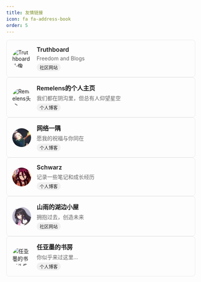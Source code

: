 ```yaml
---
title: 友情链接
icon: fa fa-address-book
order: 5
---
```

  <div class="link-card">
    <a href="https://truthboard.wikidot.com" target="_blank" rel="noopener noreferrer">
      <div class="card-content">
        <img src="https://truthboard.wdfiles.com/local--files/theme%3Abasic/truthboard2.svg" alt="Truthboard头像" class="avatar">
        <div class="card-text">
          <h3>Truthboard</h3>
          <p>Freedom and Blogs</p>
          <span class="type-tag">社区网站</span>
        </div>
      </div>
    </a>
  </div>
  
  <div class="link-card">
    <a href="https://remelens.me" target="_blank" rel="noopener noreferrer">
      <div class="card-content">
        <img src="https://cdn.luogu.com.cn/upload/image_hosting/wzzqwiik.png" alt="Remelens头像" class="avatar">
        <div class="card-text">
          <h3>Remelens的个人主页</h3>
          <p>我们都在阴沟里，但总有人仰望星空</p>
          <span class="type-tag">个人博客</span>
        </div>
      </div>
    </a>
  </div>
  
  <div class="link-card">
    <a href="https://cloud.sd.cn" target="_blank" rel="noopener noreferrer">
      <div class="card-content">
        <img src="/assets/img/links/cloud.jpg" alt="网络一隅头像" class="avatar">
        <div class="card-text">
          <h3>网络一隅</h3>
          <p>愿我的祝福与你同在</p>
          <span class="type-tag">个人博客</span>
        </div>
      </div>
    </a>
  </div>
  
  <div class="link-card">
    <a href="https://www.schwarzblog.icu/" target="_blank" rel="noopener noreferrer">
      <div class="card-content">
        <img src="/assets/img/links/xiubi.png" alt="Schwarz头像" class="avatar">
        <div class="card-text">
          <h3>Schwarz</h3>
          <p>记录一些笔记和成长经历</p>
          <span class="type-tag">个人博客</span>
        </div>
      </div>
    </a>
  </div>
  
  <div class="link-card">
    <a href="https://mount-rain.link/" target="_blank" rel="noopener noreferrer">
      <div class="card-content">
        <img src="/assets/img/links/mountr.png" alt="山雨的湖边小屋头像" class="avatar">
        <div class="card-text">
          <h3>山雨的湖边小屋</h3>
          <p>拥抱过去，创造未来</p>
          <span class="type-tag">社区网站</span>
        </div>
      </div>
    </a>
  </div>
  
  <div class="link-card">
    <a href="https://rymingenu.fun/" target="_blank" rel="noopener noreferrer">
      <div class="card-content">
        <img src="https://rymingenu.fun/assets/images/rymingenu.png" alt="任亚墨的书房头像" class="avatar">
        <div class="card-text">
          <h3>任亚墨的书房</h3>
          <p>你似乎来过这里…</p>
          <span class="type-tag">个人博客</span>
        </div>
      </div>
    </a>
  </div>

<style>
.friendship-links {
  display: grid;
  grid-template-columns: repeat(auto-fill, minmax(300px, 1fr));
  gap: 20px;
  margin: 20px 0;
}

.link-card a {
  text-decoration: none;
  color: inherit;
  display: block;
}

.card-content {
  display: flex;
  align-items: center;
  padding: 15px;
  border: 1px solid #eaeaea;
  border-radius: 8px;
  transition: all 0.3s ease;
}

.card-content:hover {
  border-color: #d0d0d0;
  box-shadow: 0 2px 8px rgba(0,0,0,0.1);
}

.avatar {
  width: 50px;
  height: 50px;
  border-radius: 50%;
  object-fit: cover;
  margin-right: 15px;
}

.card-text {
  flex: 1;
}

.card-text h3 {
  margin: 0;
  font-size: 16px;
  font-weight: 600;
}

.card-text p {
  margin: 5px 0 0;
  font-size: 14px;
  color: #666;
}

.type-tag {
  display: inline-block;
  font-size: 12px;
  padding: 2px 8px;
  border-radius: 12px;
  background-color: #f0f0f0;
  margin-top: 5px;
}
</style>